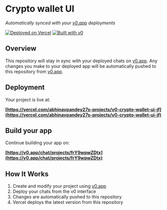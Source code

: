 # Crypto wallet UI

*Automatically synced with your [v0.app](https://v0.app) deployments*

[![Deployed on Vercel](https://img.shields.io/badge/Deployed%20on-Vercel-black?style=for-the-badge&logo=vercel)](https://vercel.com/abhinavpandey27s-projects/v0-crypto-wallet-ui-jf)
[![Built with v0](https://img.shields.io/badge/Built%20with-v0.app-black?style=for-the-badge)](https://v0.app/chat/projects/frY9wpwZDtx)

## Overview

This repository will stay in sync with your deployed chats on [v0.app](https://v0.app).
Any changes you make to your deployed app will be automatically pushed to this repository from [v0.app](https://v0.app).

## Deployment

Your project is live at:

**[https://vercel.com/abhinavpandey27s-projects/v0-crypto-wallet-ui-jf](https://vercel.com/abhinavpandey27s-projects/v0-crypto-wallet-ui-jf)**

## Build your app

Continue building your app on:

**[https://v0.app/chat/projects/frY9wpwZDtx](https://v0.app/chat/projects/frY9wpwZDtx)**

## How It Works

1. Create and modify your project using [v0.app](https://v0.app)
2. Deploy your chats from the v0 interface
3. Changes are automatically pushed to this repository
4. Vercel deploys the latest version from this repository